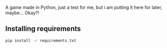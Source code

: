A game made in Python, just a test for me, but i am putting it here for later, maybe...
Okay?!

## Installing requirements

```cmd
pip install -r requirements.txt
```